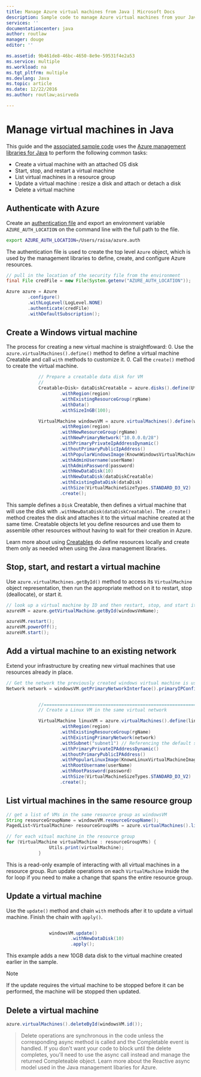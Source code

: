 ```yaml
---
title: Manage Azure virtual machines from Java | Microsoft Docs
description: Sample code to manage Azure virtual machines from your Java applications
services: ''
documentationcenter: java
author: routlaw
manager: douge
editor: ''

ms.assetid: 9b461de8-46bc-4650-8e9e-59531f4e2a53
ms.service: multiple
ms.workload: na
ms.tgt_pltfrm: multiple
ms.devlang: Java
ms.topic: article
ms.date: 12/22/2016
ms.author: routlaw;asirveda

---
```


# Manage virtual machines in Java

This guide and the [associated sample code](https://github.com/Azure-Samples/compute-java-manage-vm/blob/master/src/main/java/com/microsoft/azure/management/compute/samples/ManageVirtualMachine.java) uses the [Azure management libraries for Java](https://github.com/Azure/azure-sdk-for-java) to perform the following common tasks:

- Create a virtual machine with an attached OS disk
- Start, stop, and restart a virtual machine
- List virtual machines in a resource group
- Update a virtual machine : resize a disk and attach or detach a disk
- Delete a virtual machine

## Authenticate with Azure

Create an [authentication file](https://github.com/Azure/azure-sdk-for-java/blob/master/AUTH.md) and export an environment variable `AZURE_AUTH_LOCATION` on the command line with the full path to the file.

```bash
export AZURE_AUTH_LOCATION=/Users/raisa/azure.auth
```

The authentication file is used to create the top level `Azure` object, which is used by the management libraries to define, create, and configure Azure resources.

```java
// pull in the location of the security file from the environment 
final File credFile = new File(System.getenv("AZURE_AUTH_LOCATION"));

Azure azure = Azure
        .configure()
        .withLogLevel(LogLevel.NONE)
        .authenticate(credFile)
        .withDefaultSubscription();
```

## Create a Windows virtual machine

The process for creating a new virtual machine is straightfoward:
0. Use the `azure.virtualMachines().define()` method to define a virtual machine Creatable and call `with` methods to customize it.
0. Call the `create()` method to create the virtual machine.  

```java
            // Prepare a creatable data disk for VM
            //
            Creatable<Disk> dataDiskCreatable = azure.disks().define(Utils.createRandomName("dsk-"))
                    .withRegion(region)
                    .withExistingResourceGroup(rgName)
                    .withData()
                    .withSizeInGB(100);

            VirtualMachine windowsVM = azure.virtualMachines().define(windowsVmName)
                    .withRegion(region)
                    .withNewResourceGroup(rgName)
                    .withNewPrimaryNetwork("10.0.0.0/28")
                    .withPrimaryPrivateIpAddressDynamic()
                    .withoutPrimaryPublicIpAddress()
                    .withPopularWindowsImage(KnownWindowsVirtualMachineImage.WINDOWS_SERVER_2012_R2_DATACENTER)
                    .withAdminUsername(userName)
                    .withAdminPassword(password)
                    .withNewDataDisk(10)
                    .withNewDataDisk(dataDiskCreatable)
                    .withExistingDataDisk(dataDisk)
                    .withSize(VirtualMachineSizeTypes.STANDARD_D3_V2)
                    .create();
```

This sample defines a `Disk` Creatable, then defines a virtual machine that will use the disk with `.withNewDataDisk(dataDiskCreatable)`. The `.create()` method creates the disk and attaches it to the virtual machine created at the same time. Creatable objects let you define resources and use them to assemble other resources without having to wait for their creation in Azure.

Learn more about using [Creatables](concepts.md#Creatbles) do define resources locally and create them only as needed when using the Java management libraries.

## Stop, start, and restart a virtual machine

Use `azure.virtualMachines.getById()` method to access its `VirtualMachine` object representation, then run the appropriate method on it to restart, stop (deallocate), or start it.

```java
// look up a virtual machine by ID and then restart, stop, and start it
azureVM = azure.getVirtualMachine.getById(windowsVmName);

azureVM.restart();
azureVM.powerOff();
azureVM.start();
```

## Add a virtual machine to an existing network

Extend your infrastructure by creating new virtual machines that use resources already in place.

```java
// Get the network the previously created windows virtual machine is using
Network network = windowsVM.getPrimaryNetworkInterface().primaryIPConfiguration().getNetwork();


            //=============================================================
            // Create a Linux VM in the same virtual network

            VirtualMachine linuxVM = azure.virtualMachines().define(linuxVmName)
                    .withRegion(region)
                    .withExistingResourceGroup(rgName)
                    .withExistingPrimaryNetwork(network)
                    .withSubnet("subnet1") // Referencing the default subnet name when no name specified at creation
                    .withPrimaryPrivateIPAddressDynamic()
                    .withoutPrimaryPublicIPAddress()
                    .withPopularLinuxImage(KnownLinuxVirtualMachineImage.UBUNTU_SERVER_16_04_LTS)
                    .withRootUsername(userName)
                    .withRootPassword(password)
                    .withSize(VirtualMachineSizeTypes.STANDARD_D3_V2)
                    .create();
```

## List virtual machines in the same resource group

```java
// get a list of VMs in the same resource group as windowsVM
String resourceGroupName = windowsVM.resourceGroupName();
PagedList<VirtualMachine> resourceGroupVMs = azure.virtualMachines().listByGroup(resourceGroupName); 

// for each vitual machine in the resource group
for (VirtualMachine virtualMachine : resourceGroupVMs) {
                Utils.print(virtualMachine);
            }
```

This is a read-only example of interacting with all virtual machines in a resource group.  Run update operations on each `VirtualMachine` inside the for loop if you need to make a change that spans the entire resource group.

## Update a virtual machine

Use the `update()` method and chain `with` methods after it to update a virtual machine. Finish the chain with `apply()`.

```java

                windowsVM.update()
                        .withNewDataDisk(10)
                        .apply();
```

This example adds a new 10GB data disk to the virtual machine created earlier in the sample.

> [!NOTE] 
> If the update requires the virtual machine to be stopped before it can be performed, the machine will be stopped then updated.


## Delete a virtual machine
```java
azure.virtualMachines().deleteById(windowsVM.id());
```

> Delete operations are synchronous in the code unless the corresponding async method is called and the Completable event is handled. If you don't want your code to block until 
> the delete completes, you'll need to use the async call instead and manage the returned Completeable object. Learn more about the Reactive async model used in the Java management libaries for Azure.

